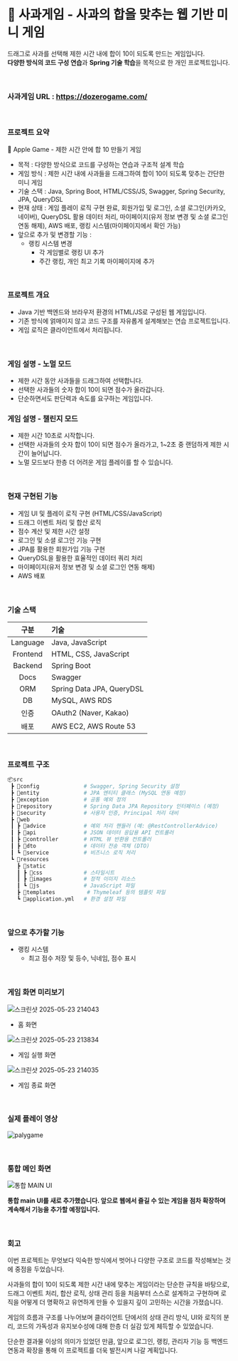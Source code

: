 # 🍎 사과게임 - 사과의 합을 맞추는 웹 기반 미니 게임
드래그로 사과를 선택해 제한 시간 내에 합이 10이 되도록 만드는 게임입니다.</br>
**다양한 방식의 코드 구성 연습**과 **Spring 기술 학습**을 목적으로 한 개인 프로젝트입니다.

</br>

### 사과게임 URL : https://dozerogame.com/

</br>

### 프로젝트 요약
🍎 Apple Game - 제한 시간 안에 합 10 만들기 게임
 
 - 목적 : 다양한 방식으로 코드를 구성하는 연습과 구조적 설계 학습
 - 게임 방식 : 제한 시간 내에 사과들을 드래그하여 합이 10이 되도록 맞추는 간단한 미니 게임
 - 기술 스택 : Java, Spring Boot, HTML/CSS/JS, Swagger, Spring Security, JPA, QueryDSL
 - 현재 상태 : 게임 플레이 로직 구현 완료, 회원가입 및 로그인, 소셜 로그인(카카오, 네이버), QueryDSL 활용 데이터 처리, 마이페이지(유저 정보 변경 및 소셜 로그인 연동 해제), AWS 배포, 랭킹 시스템(마이페이지에서 확인 가능)
 - 앞으로 추가 및 변경할 기능 :  
   - 랭킹 시스템 변경
     - 각 게임별로 랭킹 UI 추가
     - 주간 랭킹, 개인 최고 기록 마이페이지에 추가


</br>

### 프로젝트 개요
- Java 기반 백엔드와 브라우저 환경의 HTML/JS로 구성된 웹 게임입니다.
- 기존 방식에 얽매이지 않고 코드 구조를 자유롭게 설계해보는 연습 프로젝트입니다.
- 게임 로직은 클라이언트에서 처리됩니다.

</br>

### 게임 설명 - 노멀 모드
- 제한 시간 동안 사과들을 드래그하여 선택합니다.
- 선택한 사과들의 숫자 합이 10이 되면 점수가 올라갑니다.
- 단순하면서도 판단력과 속도를 요구하는 게임입니다.

### 게임 설명 - 챌린지 모드
- 제한 시간 10초로 시작합니다.
- 선택한 사과들의 숫자 합이 10이 되면 점수가 올라가고, 1~2초 중 랜덤하게 제한 시간이 늘어납니다.
- 노멀 모드보다 한층 더 어려운 게임 플레이를 할 수 있습니다.


</br>

### 현재 구현된 기능
- 게임 UI 및 플레이 로직 구현 (HTML/CSS/JavaScript)
- 드래그 이벤트 처리 및 합산 로직
- 점수 계산 및 제한 시간 설정
- 로그인 및 소셜 로그인 기능 구현
- JPA를 활용한 회원가입 기능 구현  
- QueryDSL을 활용한 효율적인 데이터 쿼리 처리
- 마이페이지(유저 정보 변경 및 소셜 로그인 연동 해제)
- AWS 배포

</br>

### 기술 스택
| 구분       | 기술                         |
|:---------:|:---------------------------|
| Language  | Java, JavaScript            |
| Frontend  | HTML, CSS, JavaScript       |
| Backend   | Spring Boot                 |
| Docs      | Swagger                     |
| ORM       | Spring Data JPA, QueryDSL   |
| DB        | MySQL, AWS RDS              |
| 인증      | OAuth2 (Naver, Kakao)       |
| 배포      | AWS EC2, AWS Route 53       |


</br>

### 프로젝트 구조
``` bash
📦src
 ┣ 📂config              # Swagger, Spring Security 설정
 ┣ 📂entity              # JPA 엔티티 클래스 (MySQL 연동 예정)
 ┣ 📂exception           # 공통 예외 정의
 ┣ 📂repository          # Spring Data JPA Repository 인터페이스 (예정)
 ┣ 📂security            # 사용자 인증, Principal 처리 대비
 ┣ 📂web
 ┃ ┣ 📂advice            # 예외 처리 핸들러 (예: @RestControllerAdvice)
 ┃ ┣ 📂api               # JSON 데이터 응답용 API 컨트롤러
 ┃ ┣ 📂controller        # HTML 뷰 반환용 컨트롤러
 ┃ ┣ 📂dto               # 데이터 전송 객체 (DTO)
 ┃ ┗ 📂service           # 비즈니스 로직 처리
 ┗ 📂resources
   ┣ 📂static
   ┃ ┣ 📂css             # 스타일시트
   ┃ ┣ 📂images          # 정적 이미지 리소스
   ┃ ┗ 📂js              # JavaScript 파일
   ┣ 📂templates          # Thymeleaf 등의 템플릿 파일
   ┗ 📜application.yml   # 환경 설정 파일

```


</br>

### 앞으로 추가할 기능
- 랭킹 시스템
  - 최고 점수 저장 및 등수, 닉네임, 점수 표시

</br>

### 게임 화면 미리보기
![스크린샷 2025-05-23 214043](https://github.com/user-attachments/assets/a7cd90e6-f702-4e77-9861-1dca96db986b)
- 홈 화면

![스크린샷 2025-05-23 213834](https://github.com/user-attachments/assets/e583d03f-95d8-49b6-9131-8e2e94651019)
- 게임 실행 화면

![스크린샷 2025-05-23 214035](https://github.com/user-attachments/assets/c3aeb086-0239-4cc2-be9d-7807188ca21f)
- 게임 종료 화면

</br>

### 실제 플레이 영상
![palygame](https://github.com/user-attachments/assets/28d544de-25a8-4966-b49b-961554abd0d4)

</br>

### 통합 메인 화면  

![통합 MAIN UI](https://github.com/user-attachments/assets/34fddf3d-2545-4ded-b979-990e0cf5bed5)

**통합 main UI를 새로 추가했습니다. 앞으로 웹에서 즐길 수 있는 게임을 점차 확장하며 계속해서 기능을 추가할 예정입니다.**

</br>

### 회고
이번 프로젝트는 무엇보다 익숙한 방식에서 벗어나 다양한 구조로 코드를 작성해보는 것에 중점을 두었습니다.</br>

사과들의 합이 10이 되도록 제한 시간 내에 맞추는 게임이라는 단순한 규칙을 바탕으로, 드래그 이벤트 처리, 합산 로직, 상태 관리 등을 처음부터 스스로 설계하고 구현하며 로직을 어떻게 더 명확하고 유연하게 만들 수 있을지 깊이 고민하는 시간을 가졌습니다.</br>

게임의 흐름과 구조를 나누어보며 클라이언트 단에서의 상태 관리 방식, UI와 로직의 분리, 코드의 가독성과 유지보수성에 대해 한층 더 실감 있게 체득할 수 있었습니다.</br>

단순한 결과물 이상의 의미가 있었던 만큼, 앞으로 로그인, 랭킹, 관리자 기능 등 백엔드 연동과 확장을 통해 이 프로젝트를 더욱 발전시켜 나갈 계획입니다.
